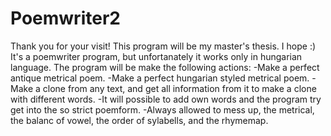 # Poemwriter2
Thank you for your visit!
This program will be my master's thesis. I hope :)
It's a poemwriter program, but unfortanately it works only in hungarian language.
The program will be make the following actions:
-Make a perfect antique metrical poem.
-Make a perfect hungarian styled metrical poem.
-Make a clone from any text, and get all information from it to make a clone with different words.
-It will possible to add own words and the program try get into the so strict poemform.
-Always allowed to mess up, the metrical, the balanc of vowel, the order of sylabells, and the rhymemap.  
